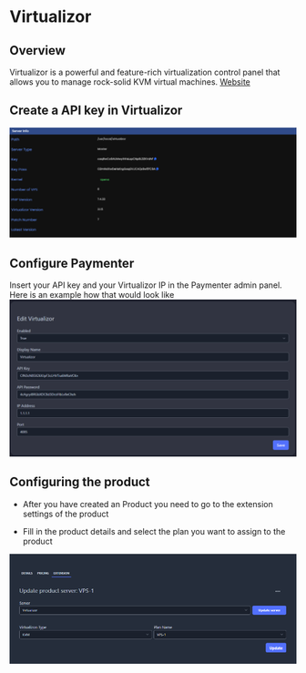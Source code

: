 # Virtualizor

## Overview

Virtualizor is a powerful and feature-rich virtualization control panel that allows you to manage rock-solid KVM virtual machines.
[Website](https://virtualizor.com)

## Create a API key in Virtualizor

![image](/assets/images/extensions/virtualizor/virtualizor.png)

## Configure Paymenter

Insert your API key and your Virtualizor IP in the Paymenter admin panel. Here is an example how that would look like
![image](/assets/images/extensions/virtualizor/paymenter.png)

## Configuring the product

- After you have created an Product you need to go to the extension settings of the product

- Fill in the product details and select the plan you want to assign to the product

![image](/assets/images/extensions/virtualizor/product.png)
